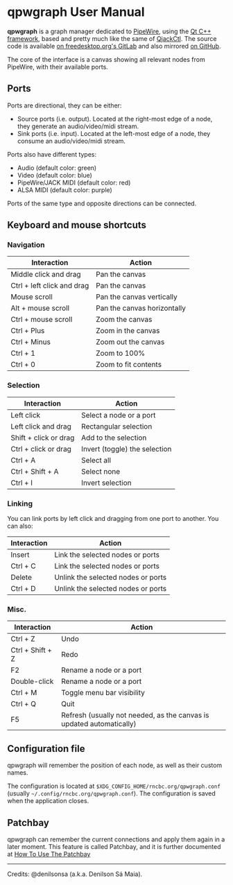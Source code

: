 # qpwgraph User Manual

**qpwgraph** is a graph manager dedicated to [PipeWire](https://pipewire.org),
using the [Qt C++ framework](https://qt.io), based and pretty much like the
same of [QjackCtl](https://qjackctl.sourceforge.io). The source code is
available [on freedesktop.org's
GitLab](https://gitlab.freedesktop.org/rncbc/qpwgraph) and also mirrored [on
GitHub](https://github.com/rncbc/qpwgraph).

The core of the interface is a canvas showing all relevant nodes from PipeWire,
with their available ports.

## Ports

Ports are directional, they can be either:

* Source ports (i.e. output). Located at the right-most edge of a node, they
  generate an audio/video/midi stream.
* Sink ports (i.e. input). Located at the left-most edge of a node, they
  consume an audio/video/midi stream.

Ports also have different types:

* Audio (default color: green)
* Video (default color: blue)
* PipeWire/JACK MIDI (default color: red)
* ALSA MIDI (default color: purple)

Ports of the same type and opposite directions can be connected.

## Keyboard and mouse shortcuts

### Navigation

| Interaction                | Action                      |
|----------------------------|-----------------------------|
| Middle click and drag      | Pan the canvas              |
| Ctrl + left click and drag | Pan the canvas              |
|        Mouse scroll        | Pan the canvas vertically   |
| Alt  + mouse scroll        | Pan the canvas horizontally |
| Ctrl + mouse scroll        | Zoom the canvas             |
| Ctrl + Plus                | Zoom in the canvas          |
| Ctrl + Minus               | Zoom out the canvas         |
| Ctrl + 1                   | Zoom to 100%                |
| Ctrl + 0                   | Zoom to fit contents        |

### Selection

| Interaction           | Action                        |
|-----------------------|-------------------------------|
| Left click            | Select a node or a port       |
| Left click and drag   | Rectangular selection         |
| Shift + click or drag | Add to the selection          |
| Ctrl + click or drag  | Invert (toggle) the selection |
| Ctrl + A              | Select all                    |
| Ctrl + Shift + A      | Select none                   |
| Ctrl + I              | Invert selection              |

### Linking

You can link ports by left click and dragging from one port to another. You can also:

| Interaction | Action                             |
|-------------|------------------------------------|
| Insert      | Link the selected nodes or ports   |
| Ctrl + C    | Link the selected nodes or ports   |
| Delete      | Unlink the selected nodes or ports |
| Ctrl + D    | Unlink the selected nodes or ports |

### Misc.

| Interaction      | Action                     |
|------------------|----------------------------|
| Ctrl + Z         | Undo                       |
| Ctrl + Shift + Z | Redo                       |
| F2               | Rename a node or a port    |
| Double-click     | Rename a node or a port    |
| Ctrl + M         | Toggle menu bar visibility |
| Ctrl + Q         | Quit                       |
| F5               | Refresh (usually not needed, as the canvas is updated automatically) |

## Configuration file

qpwgraph will remember the position of each node, as well as their custom names.

The configuration is located at `$XDG_CONFIG_HOME/rncbc.org/qpwgraph.conf`
(usually `~/.config/rncbc.org/qpwgraph.conf`). The configuration is saved when
the application closes.

## Patchbay

qpwgraph can remember the current connections and apply them again in a later
moment. This feature is called Patchbay, and it is further documented at [How
To Use The Patchbay](qpwgraph_patchbay-user_manual.md)

---
Credits: @denilsonsa (a.k.a. Denilson Sá Maia).
